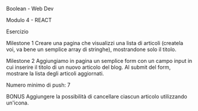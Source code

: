 Boolean - Web Dev

Modulo 4 - REACT

Esercizio

Milestone 1
Creare una pagina che visualizzi una lista di articoli (createla voi, va bene un semplice array di stringhe), mostrandone solo il titolo.

Milestone 2
Aggiungiamo in pagina un semplice form con un campo input in cui inserire il titolo di un nuovo articolo del blog. Al submit del form, mostrare la lista degli articoli aggiornati.

Numero minimo di push: 7

BONUS
Aggiungere la possibilità di cancellare ciascun articolo utilizzando un'icona.